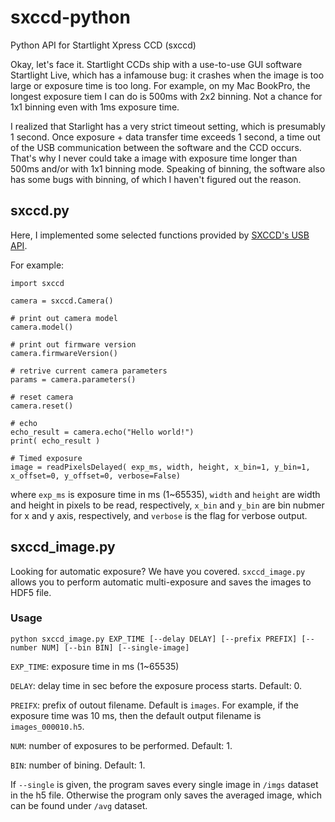 # sxccd-python
Python API for Startlight Xpress CCD (sxccd)

Okay, let's face it. Startlight CCDs ship with a use-to-use GUI software Startlight Live, which has a infamouse bug: it crashes when the image is too large or exposure time is too long. 
For example, on my Mac BookPro, the longest exposure tiem I can do is 500ms with 2x2 binning.
Not a chance for 1x1 binning even with 1ms exposure time.

I realized that Starlight has a very strict timeout setting, which is presumably 1 second. Once exposure + data transfer time exceeds 1 second, a time out of the USB communication between the software and the CCD occurs.
That's why I never could take a image with exposure time longer than 500ms and/or with 1x1 binning mode.
Speaking of binning, the software also has some bugs with binning, of which I haven't figured out the reason.

## sxccd.py

Here, I implemented some selected functions provided by [SXCCD's USB API](https://www.sxccd.com/developers/sx_usb_prog_ref.txt).

For example:

```
import sxccd

camera = sxccd.Camera()

# print out camera model
camera.model()

# print out firmware version
camera.firmwareVersion()

# retrive current camera parameters
params = camera.parameters()

# reset camera
camera.reset()

# echo
echo_result = camera.echo("Hello world!")
print( echo_result )

# Timed exposure
image = readPixelsDelayed( exp_ms, width, height, x_bin=1, y_bin=1, x_offset=0, y_offset=0, verbose=False)

```

where `exp_ms` is exposure time in ms (1~65535), `width` and `height` are width and height in pixels to be read, respectively, `x_bin` and `y_bin` are bin nubmer for x and y axis, respectively, and `verbose` is the flag for verbose output.

## sxccd_image.py

Looking for automatic exposure? We have you covered. `sxccd_image.py` allows you to perform automatic multi-exposure and saves the images to HDF5 file.

### Usage

```
python sxccd_image.py EXP_TIME [--delay DELAY] [--prefix PREFIX] [--number NUM] [--bin BIN] [--single-image]
```

`EXP_TIME`: exposure time in ms (1~65535)

`DELAY`: delay time in sec before the exposure process starts. Default: 0.

`PREIFX`: prefix of outout filename. Default is `images`. For example, if the exposure time was 10 ms, then the default output filename is `images_000010.h5`.

`NUM`: number of exposures to be performed. Default: 1. 

`BIN`: number of bining. Default: 1.

If `--single` is given, the program saves every single image in `/imgs` dataset in the h5 file. Otherwise the program only saves the averaged image, which can be found under `/avg` dataset.
